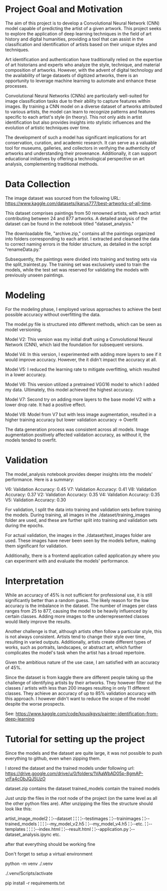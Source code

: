 # Project Goal and Motivation

The aim of this project is to develop a Convolutional Neural Network (CNN) model capable of predicting the artist of a given artwork. 
This project seeks to explore the application of deep learning techniques in the field of art history and digital humanities, 
providing a tool that can assist in the classification and identification of artists based on their unique styles and techniques.

Art identification and authentication have traditionally relied on the expertise of art historians and experts who analyze the style, 
technique, and material composition of artworks. However, with the advent of digital technology and the availability of large datasets of digitized artworks, 
there is an opportunity to leverage machine learning to automate and enhance these processes.

Convolutional Neural Networks (CNNs) are particularly well-suited for image classification tasks due to their ability to capture features within images. 
By training a CNN model on a diverse dataset of artworks attributed to various artists, the model can learn to recognize patterns and features specific to each artist's style (in theory). 
This not only aids in artist identification but also provides insights into stylistic influences and the evolution of artistic techniques over time.

The development of such a model has significant implications for art conservation, curation, and academic research. 
It can serve as a valuable tool for museums, galleries, and collectors in verifying the authenticity of artworks and understanding their provenance. 
Additionally, it can support educational initiatives by offering a technological perspective on art analysis, complementing traditional methods.

# Data Collection 

The image dataset was sourced from the following URL: https://www.kaggle.com/datasets/ikarus777/best-artworks-of-all-time.

This dataset comprises paintings from 50 renowned artists, with each artist contributing between 24 and 877 artworks. A detailed analysis of the dataset can be found in the notebook titled "dataset_analysis."

The downloadable file, "archive.zip," contains all the paintings organized into folders corresponding to each artist. I extracted and cleansed the data to correct naming errors in the folder structure, as detailed in the script "renameData.py."

Subsequently, the paintings were divided into training and testing sets via the split_traintest.py. The training set was exclusively used to train the models, while the test set was reserved for validating the models with previously unseen paintings.

# Modeling

For the modeling phase, I employed various approaches to achieve the best possible accuracy without overfitting the data.

The model.py file is structured into different methods, which can be seen as model versioning.

Model V2: This version was my initial draft using a Convolutional Neural Network (CNN), which laid the foundation for subsequent versions.

Model V4: In this version, I experimented with adding more layers to see if it would improve accuracy. However, the it didn't impact the accuracy at all.

Model V5: I reduced the learning rate to mitigate overfitting, which resulted in a lower accuracy.

Model V6: This version utilized a pretrained VGG16 model to which I added my data. Ultimately, this model achieved the highest accuracy.

Model V7: Second try on adding more layers to the base model V2 with a lower drop rate. It had a positive effect.

Model V8: Model from V7 but with less image augmentation, resulted in a higher training accuracy but lower validation accuracy -> Overfit

The data generation process was consistent across all models. Image augmentation positively affected validation accuracy, as without it, the models tended to overfit.

# Validation

The model_analysis notebook provides deeper insights into the models' performance. Here is a summary:

V6: Validation Accuracy: 0.45
V7: Validation Accuracy: 0.41
V8: Validation Accuracy: 0.37
V2: Validation Accuracy: 0.35
V4: Validation Accuracy: 0.35
V5: Validation Accuracy: 0.30

For validation, I split the data into training and validation sets before training the models. During training, all images in the ./dataset/training_images folder are used, and these are further split into training and validation sets during the epochs.

For actual validation, the images in the ./dataset/test_images folder are used. These images have never been seen by the models before, making them significant for validation.

Additionally, there is a frontend application called application.py where you can experiment with and evaluate the models' performance.

# Interpretation

While an accuracy of 45% is not sufficient for professional use, it is still significantly better than a random guess. The likely reason for the low accuracy is the imbalance in the dataset. The number of images per class ranges from 25 to 877, causing the model to be heavily influenced by certain classes. Adding more images to the underrepresented classes would likely improve the results.

Another challenge is that, although artists often follow a particular style, this is not always consistent. Artists tend to change their style over time, resulting in varied outputs. Additionally, artists create different types of works, such as portraits, landscapes, or abstract art, which further complicates the model's task when the artist has a broad repertoire.

Given the ambitious nature of the use case, I am satisfied with an accuracy of 45%.

Since the dataset is from kaggle there are different people taking up the challenge of identifying artists by their artworks. They however filter out the classes / artists with less than 200 images resulting in only 11 different classes. They achieve an accuracy of up to 85% validation accuracy with this approach. I however didn't want to reduce the scope of the model despite the worse prospects.

See: https://www.kaggle.com/code/kousikgvs/painter-identification-from-deep-learning

# Tutorial for setting up the project

Since the models and the dataset are quite large, it was not possible to push everything to github, even when zipping them.

I stored the dataset and the trained models under following url: 
https://drive.google.com/drive/u/0/folders/1VAaWbAD05p-8gmAP-vrFa4cObJQJ5UzO

dataset.zip contains the dataset
trained_models contain the trained models

Just unzip the files in the root node of the project (on the same level as all the other python files are). After unzipping the files the structure should look like this:

artist_image_model2
¦
¦--dataset
¦  ¦
¦  ¦--testimages
¦  ¦--trainimages
¦
¦--trained_models
¦  ¦
¦  ¦--my_model_v2.h5
¦  ¦--my_model_v4.h5
¦  ¦--etc.
¦
¦--templates
¦  ¦
¦  ¦--index.html
¦  ¦--result.html
¦
¦--application.py
¦--dataset_analysis.ipync
etc.

after that everything should be working fine

Don't forget to setup a virtual environment

python -m venv ./.venv

./.venv/Scripts/activate

pip install -r requirements.txt